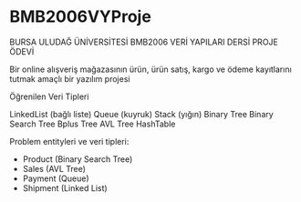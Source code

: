 # BMB2006VYProje

BURSA ULUDAĞ ÜNİVERSİTESİ
BMB2006 VERİ YAPILARI DERSİ
PROJE ÖDEVİ

Bir online alışveriş mağazasının ürün, ürün satış, kargo ve ödeme kayıtlarını tutmak amaçlı bir yazılım projesi

Öğrenilen Veri Tipleri

LinkedList (bağlı liste)
Queue (kuyruk)
Stack (yığın)
Binary Tree
Binary Search Tree
Bplus Tree
AVL Tree
HashTable



Problem entityleri ve veri tipleri:

-	Product (Binary Search Tree)
-	Sales (AVL Tree)
-	Payment (Queue)
-	Shipment (Linked List)

